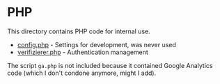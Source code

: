 # PHP

This directory contains PHP code for internal use.

* [config.php](config.php) - Settings for development, was never used
* [verifizierer.php](verifizierer.php) - Authentication management

The script `ga.php` is not included because it contained Google Analytics code (which I don't condone anymore, might I add).